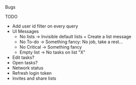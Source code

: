 ﻿Bugs

TODO
- Add user id filter on every query
- UI Messages 
  - No lists -> Invisible default lists + Create a list message
  - No To-do -> Something fancy: No job, take a rest...
  - No Critical -> Something fancy
  - Empty list -> No tasks on list "X"
- Edit tasks?
- Open tasks?
- Network status
- Refresh login token
- Invites and share lists